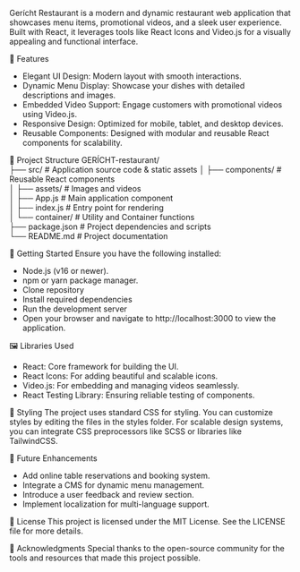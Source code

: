 Gerícht Restaurant is a modern and dynamic restaurant web application that showcases menu items, promotional videos, and a sleek user experience. Built with React, it leverages tools like React Icons and Video.js for a visually appealing and functional interface.

🌟 Features
- Elegant UI Design: Modern layout with smooth interactions.
- Dynamic Menu Display: Showcase your dishes with detailed descriptions and images.
- Embedded Video Support: Engage customers with promotional videos using Video.js.
- Responsive Design: Optimized for mobile, tablet, and desktop devices.
- Reusable Components: Designed with modular and reusable React components for scalability.

📂 Project Structure
GERÍCHT-restaurant/  
├── src/ # Application source code & static assets
│ ├── components/ # Reusable React components  
│ ├── assets/ # Images and videos  
│ ├── App.js # Main application component  
│ ├── index.js # Entry point for rendering  
│ └── container/ # Utility and Container functions  
├── package.json # Project dependencies and scripts  
└── README.md # Project documentation

🚀 Getting Started
Ensure you have the following installed:
- Node.js (v16 or newer).
- npm or yarn package manager.
- Clone repository
- Install required dependencies
- Run the development server
- Open your browser and navigate to http://localhost:3000 to view the application.

🖼 Libraries Used
- React: Core framework for building the UI.
- React Icons: For adding beautiful and scalable icons.
- Video.js: For embedding and managing videos seamlessly.
- React Testing Library: Ensuring reliable testing of components.

🎨 Styling
The project uses standard CSS for styling. You can customize styles by editing the files in the styles folder. For scalable design systems, you can integrate CSS preprocessors like SCSS or libraries like TailwindCSS.

🌟 Future Enhancements
- Add online table reservations and booking system.
- Integrate a CMS for dynamic menu management.
- Introduce a user feedback and review section.
- Implement localization for multi-language support.

📄 License
This project is licensed under the MIT License. See the LICENSE file for more details.

🙏 Acknowledgments
Special thanks to the open-source community for the tools and resources that made this project possible.
